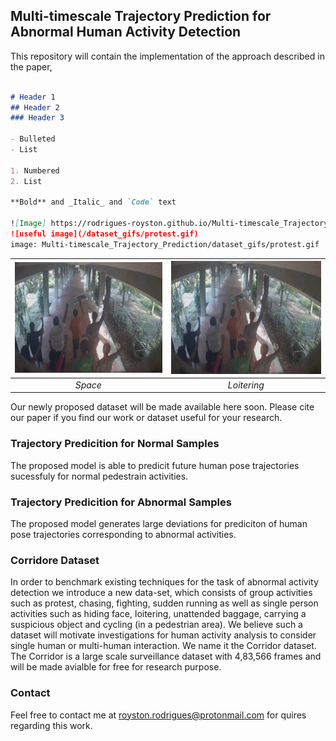 ## Multi-timescale Trajectory Prediction for Abnormal Human Activity Detection
This repository will contain the implementation of the approach described in the paper, 
```markdown

# Header 1
## Header 2
### Header 3

- Bulleted
- List

1. Numbered
2. List

**Bold** and _Italic_ and `Code` text

![Image] https://rodrigues-royston.github.io/Multi-timescale_Trajectory_Prediction/dataset_gifs/protest.gif 
![useful image](/dataset_gifs/protest.gif)
image: Multi-timescale_Trajectory_Prediction/dataset_gifs/protest.gif
```

|![GitHub Logo](/dataset_gifs/protest.gif) |![GitHub Logo](/dataset_gifs/protest.gif) |
|:--:|:--:|
| *Space* |*Loitering*|


Our newly proposed dataset will be made available here soon. Please cite our paper if you find our work or dataset useful for your research.

### Trajectory Predicition for Normal Samples
The proposed model is able to predicit future human pose trajectories sucessfuly for normal pedestrain activities. 

### Trajectory Predicition for Abnormal Samples
The proposed model generates large deviations for prediciton of human pose trajectories corresponding to abnormal activities. 


### Corridore Dataset
In order to benchmark existing techniques for the task of abnormal activity detection we introduce a new data-set, which consists of group activities such as protest, chasing, fighting, sudden running as well as single person activities such as hiding face, loitering, unattended baggage, carrying a suspicious object and cycling (in a pedestrian area). We believe such a
dataset will motivate investigations for human activity analysis to consider single human or multi-human interaction. We name it the Corridor dataset. The Corridor is a large scale surveillance dataset with 4,83,566 frames and will be made avialble for free for research purpose.

### Contact

Feel free to contact me at royston.rodrigues@protonmail.com for quires regarding this work.
